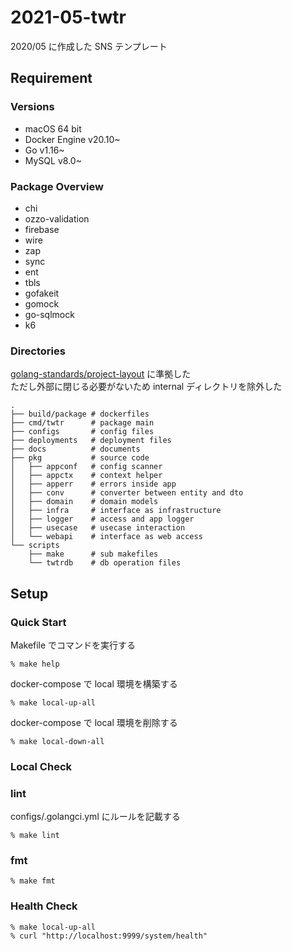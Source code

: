 # 2021-05-twtr

2020/05 に作成した SNS テンプレート

## Requirement

### Versions

- macOS 64 bit
- Docker Engine v20.10~
- Go v1.16~
- MySQL v8.0~

### Package Overview

- chi
- ozzo-validation
- firebase
- wire
- zap
- sync
- ent
- tbls
- gofakeit
- gomock
- go-sqlmock
- k6

### Directories

[golang-standards/project-layout](https://github.com/golang-standards/project-layout) に準拠した  
ただし外部に閉じる必要がないため internal ディレクトリを除外した

```shell
.
├── build/package # dockerfiles
├── cmd/twtr      # package main
├── configs       # config files
├── deployments   # deployment files
├── docs          # documents
├── pkg           # source code
│   ├── appconf   # config scanner
│   ├── appctx    # context helper
│   ├── apperr    # errors inside app
│   ├── conv      # converter between entity and dto
│   ├── domain    # domain models
│   ├── infra     # interface as infrastructure
│   ├── logger    # access and app logger
│   ├── usecase   # usecase interaction
│   └── webapi    # interface as web access
└── scripts
    ├── make      # sub makefiles
    └── twtrdb    # db operation files

```

## Setup

### Quick Start

Makefile でコマンドを実行する

`% make help`

docker-compose で local 環境を構築する

`% make local-up-all`

docker-compose で local 環境を削除する

`% make local-down-all`

### Local Check

### lint

configs/.golangci.yml にルールを記載する

`% make lint`

### fmt

`% make fmt`

### Health Check

```shell
% make local-up-all
% curl "http://localhost:9999/system/health"
```
